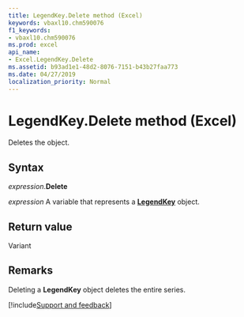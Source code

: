 ```yaml
---
title: LegendKey.Delete method (Excel)
keywords: vbaxl10.chm590076
f1_keywords:
- vbaxl10.chm590076
ms.prod: excel
api_name:
- Excel.LegendKey.Delete
ms.assetid: b93ad1e1-48d2-8076-7151-b43b27faa773
ms.date: 04/27/2019
localization_priority: Normal
---
```



# LegendKey.Delete method (Excel)

Deletes the object.


## Syntax

_expression_.**Delete**

_expression_ A variable that represents a **[LegendKey](excel.legendkey(object).md)** object.


## Return value

Variant


## Remarks

Deleting a **LegendKey** object deletes the entire series.




[!include[Support and feedback](~/includes/feedback-boilerplate.md)]